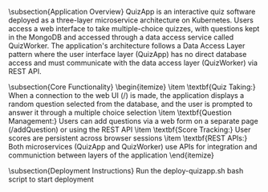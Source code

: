 \subsection{Application Overview}
QuizApp is an interactive quiz software deployed as a three-layer microservice architecture on Kubernetes. Users access a web interface to take multiple-choice quizzes, with questions kept in the MongoDB and accessed through a data access service called QuizWorker. 
The application's architecture follows a Data Access Layer pattern where the user interface layer (QuizApp) has no direct database access and must communicate with the data access layer (QuizWorker) via REST API.

\subsection{Core Functionality}
\begin{itemize}
    \item \textbf{Quiz Taking:} When a connection to the web UI (/) is made, the application displays a random question selected from the database, and the user is prompted to answer it through a multiple choice selection
    \item \textbf{Question Management:} Users can add questions via a web form on a separate page (/addQuestion) or using the REST API
    \item \textbf{Score Tracking:} User scores are persistent across browser sessions
    \item \textbf{REST APIs:} Both microservices (QuizApp and QuizWorker) use APIs for integration and communiction between layers of the application
\end{itemize}

\subsection{Deployment Instructions}
Run the deploy-quizapp.sh bash script to start deployment
